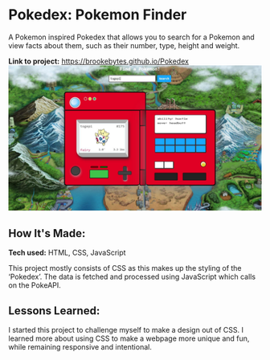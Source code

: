 # Pokedex: Pokemon Finder
A Pokemon inspired Pokedex that allows you to search for a Pokemon and view facts about them, such as their number, type, height and weight.

**Link to project:** https://brookebytes.github.io/Pokedex
![alt tag](pokedex_screenshot.jpg)

## How It's Made:

**Tech used:** HTML, CSS, JavaScript

This project mostly consists of CSS as this makes up the styling of the ‘Pokedex’. The data is fetched and processed using JavaScript which calls on the PokeAPI. 

## Lessons Learned:

I started this project to challenge myself to make a design out of CSS. I learned more about using CSS to make a webpage more unique and fun, while remaining responsive and intentional. 
